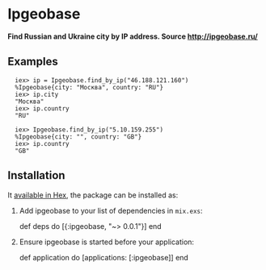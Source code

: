 # Ipgeobase

**Find Russian and Ukraine city by IP address. Source http://ipgeobase.ru/**

  ## Examples

      iex> ip = Ipgeobase.find_by_ip("46.188.121.160")
      %Ipgeobase{city: "Москва", country: "RU"}
      iex> ip.city
      "Москва"
      iex> ip.country
      "RU"
      
      iex> Ipgeobase.find_by_ip("5.10.159.255")
      %Ipgeobase{city: "", country: "GB"}
      iex> ip.country
      "GB"

## Installation

It [available in Hex](https://hex.pm/packages/ipgeobase/0.0.1), the package can be installed as:

  1. Add ipgeobase to your list of dependencies in `mix.exs`:

        def deps do
          [{:ipgeobase, "~> 0.0.1"}]
        end

  2. Ensure ipgeobase is started before your application:

        def application do
          [applications: [:ipgeobase]]
        end

